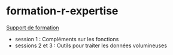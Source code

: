 # formation-r-expertise

[Support de formation](https://formation-rexpertise.lab.sspcloud.fr/)

- session 1 : Compléments sur les fonctions
- sessions 2 et 3 : Outils pour traiter les données volumineuses
